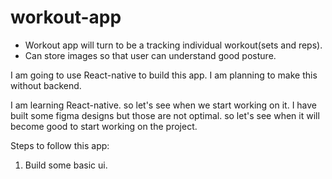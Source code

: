 # workout-app

- Workout app will turn to be a tracking individual workout(sets and reps).
- Can store images so that user can understand good posture.


I am going to use React-native to build this app. I am planning to make this without backend.

I am learning React-native. so let's see when we start working on it. I have built some figma designs but those are not optimal. so let's see when it will become good to start working on the project.

Steps to follow this app:
1. Build some basic ui.
